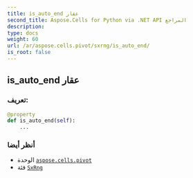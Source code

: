 ```yaml
---
title: is_auto_end عقار
second_title: Aspose.Cells for Python via .NET API المراجع
description:
type: docs
weight: 60
url: /ar/aspose.cells.pivot/sxrng/is_auto_end/
is_root: false
---
```

##  is_auto_end عقار
###  تعريف:
```python
@property
def is_auto_end(self):
    ...
```

###  أنظر أيضا
* الوحدة [`aspose.cells.pivot`](../../)
* فئة [`SxRng`](/cells/python-net/ar/aspose.cells.pivot/sxrng)
